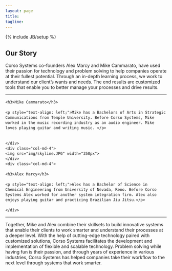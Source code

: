 ```yaml
---
layout: page
title:
tagline: 
---
```

{% include JB/setup %}

<h2>Our Story</h2>

<div class="row">
<div class="col-md-6 col-md-offset-3">
<p style="text-align: left;">Corso Systems co-founders Alex Marcy and Mike Cammarato, have used their passion for technology and problem solving to help companies operate at their fullest potential. Through an in-depth learning process, we work to understand our client’s wants and needs. The end results are customized tools that enable you to better manage your processes and drive results. </p>

</div>
</div>

<hr>

<div class="row">
	<div class="col-md-4">

	<h3>Mike Cammarato</h3>

	<p style="text-align: left;">Mike has a Bachelors of Arts in Strategic Communications from Temple University. Before Corso Systems, Mike worked in the music recording industry as an audio engineer. Mike loves playing guitar and writing music. </p>


	</div>
	<div class="col-md-4">
	<img src="img/skyline.JPG" width="350px">
	</div>
	<div class="col-md-4">

	<h3>Alex Marcy</h3>

	<p style="text-align: left;">Alex has a Bachelor of Science in Chemical Engineering from University of Nevada, Reno. Before Corso Systems Alex worked for another system integration firm. Alex also enjoys playing guitar and practicing Brazilian Jiu Jitsu.</p>

	</div>	
</div>

<hr>

<div class="row">
<div class="col-md-6 col-md-offset-3">	
<p style="text-align: left;">Together, Mike and Alex combine their skillsets to build innovative systems that enable their clients to work smarter and understand their processes at a deeper level. With the help of cutting-edge technology paired with customized solutions, Corso Systems facilitates the development and implementation of flexible and scalable technology. Problem solving while having fun is their passion, and through years of experience in various industries, Corso Systems has helped companies take their workflow to the next level through systems that work smarter. </p>

</div>
</div>




